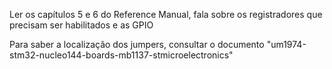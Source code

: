 Ler os capítulos 5 e 6 do Reference Manual, fala sobre os registradores que precisam ser habilitados e as GPIO

Para saber a localização dos jumpers, consultar o documento "um1974-stm32-nucleo144-boards-mb1137-stmicroelectronics"
